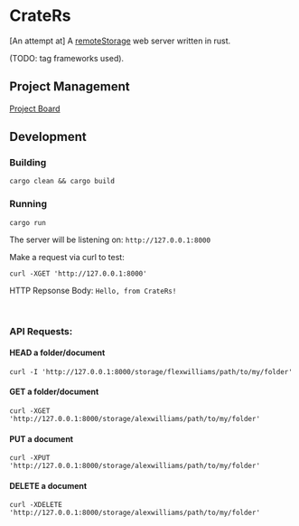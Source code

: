# CrateRs

[An attempt at] A [remoteStorage](https://remotestorage.io/) web server written in rust.

(TODO: tag frameworks used).

## Project Management

[Project Board](./project_mgmt/BOARD.md)

## Development

### Building

```
cargo clean && cargo build
```

### Running

```
cargo run
```

The server will be listening on: `http://127.0.0.1:8000`

Make a request via curl to test:
```
curl -XGET 'http://127.0.0.1:8000'
```

HTTP Repsonse Body: `Hello, from CrateRs!`

<br>

### API Requests:

#### HEAD a folder/document
```
curl -I 'http://127.0.0.1:8000/storage/flexwilliams/path/to/my/folder'
```

#### GET a folder/document
```
curl -XGET 'http://127.0.0.1:8000/storage/alexwilliams/path/to/my/folder'
```

#### PUT a document
```
curl -XPUT 'http://127.0.0.1:8000/storage/alexwilliams/path/to/my/folder'
```

#### DELETE a document
```
curl -XDELETE 'http://127.0.0.1:8000/storage/alexwilliams/path/to/my/folder'
```
